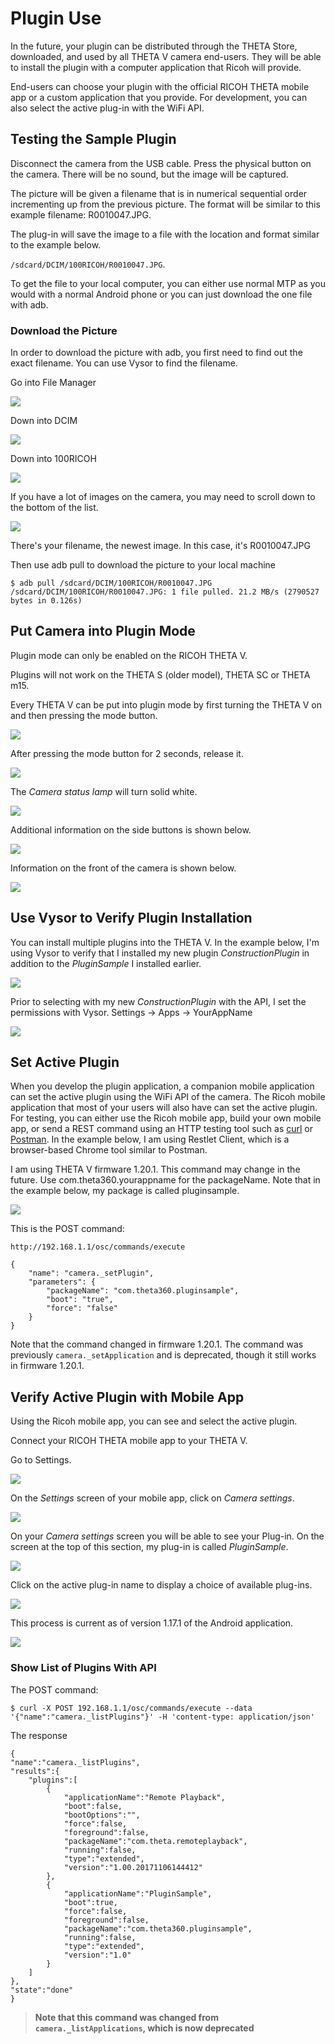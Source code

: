 # Plugin Use

In the future, your plugin can be distributed through the THETA Store, downloaded, and used by all THETA V camera end-users. They will
be able to install the plugin with a computer application that Ricoh will provide.

End-users can choose your plugin with the official RICOH THETA mobile app or a custom application that you provide. For development, you can also select the active plug-in with the WiFi API. 

## Testing the Sample Plugin

Disconnect the camera from the USB cable. Press the physical button on the camera. There will be no sound,
but the image will be captured. 

The picture will be given a filename that is in numerical sequential order incrementing up from the previous picture. The format will be similar to this example filename: R0010047.JPG. 

The plug-in will save the image to a file with the location
and format similar to the example below.

 `/sdcard/DCIM/100RICOH/R0010047.JPG`.

To get the file to your local computer, you can either 
use normal MTP as you would with a normal Android 
phone or you can just download the one file with adb.

### Download the Picture

In order to download the picture with adb, you first need to find out the exact filename. You can use Vysor to find the filename.

Go into File Manager

![](img/vysor/filemanager.png)

Down into DCIM

![](img/vysor/DCIM.png)

Down into 100RICOH

![](img/vysor/100RICOH.png)

If you have a lot of images on the camera, you may need to scroll down to the bottom of the list.

![](img/vysor/filename.png)

There's your filename, the newest image. In this case, it's R0010047.JPG
   
Then use adb pull to download the picture to your local machine   
   
    $ adb pull /sdcard/DCIM/100RICOH/R0010047.JPG
    /sdcard/DCIM/100RICOH/R0010047.JPG: 1 file pulled. 21.2 MB/s (2790527 bytes in 0.126s)

## Put Camera into Plugin Mode
Plugin mode can only be enabled on
the RICOH THETA V.

Plugins will not work on the THETA S (older model), THETA SC or THETA m15. 

Every THETA V can be put into plugin mode by first turning the THETA V
on and then pressing the mode button. 

![](img/use/mode-button.jpg)

After pressing the mode button for 2 seconds, release it.

![](img/use/mode-button-press.jpg)

The *Camera status lamp* will turn solid white.

![](img/use/camera-status-lamp.png)

Additional information on the side buttons is shown below.

![](img/use/side-buttons.png)

Information on the front of the camera is shown below.

![](img/use/front-buttons.png)

## Use Vysor to Verify Plugin Installation

You can install multiple plugins into the THETA V. In the example below,
I'm using Vysor to verify that I installed my new plugin 
*ConstructionPlugin* in addition to the *PluginSample* I installed
earlier.

![](img/use/vysor-selection.png)

Prior to selecting with my new *ConstructionPlugin* with the API, I set
the permissions with Vysor. Settings -> Apps -> YourAppName

![](img/use/vysor-settings.png)




## Set Active Plugin

When you develop the plugin application, a companion mobile application can set the active plugin using the
WiFi API of the camera. The Ricoh mobile application that
most of your users will also have can set the active plugin. For
testing, you can either use the Ricoh mobile app, build your own mobile app, or send a REST command
using an HTTP testing tool such as 
[curl](https://curl.haxx.se/)  or [Postman](https://www.getpostman.com/). In the example below, I am using 
Restlet Client, which is a browser-based Chrome tool similar to Postman.

I am using THETA V firmware 1.20.1. This command may change in the future.  Use com.theta360.yourappname for the packageName. Note that in the example below, my package is called pluginsample.

![](img/use/setPlugin.png)

This is the POST command:

    http://192.168.1.1/osc/commands/execute

    {
        "name": "camera._setPlugin",
        "parameters": {
            "packageName": "com.theta360.pluginsample",
            "boot": "true",
            "force": "false"
        }
    }

Note that the command changed in firmware 1.20.1. The command 
was previously `camera._setApplication` and is deprecated, though it 
still works in firmware 1.20.1.

## Verify Active Plugin with Mobile App

Using the Ricoh mobile app, you can see and select the
active plugin. 

Connect your RICOH THETA mobile app to your THETA V.

Go to Settings.

![](img/use/mobile-app-settings-01.png)


On the *Settings* screen of your mobile app, click on
*Camera settings*.

![](img/use/mobile-app-settings-02.png)


On your *Camera settings* screen you will be able to see your
Plug-in. On the screen at the top of this section, my plug-in is called
*PluginSample*.


![](img/setup/mobile/mobile-plugin.png)

Click on the active plug-in name to display a choice
of available plug-ins.

![](img/use/plug-in-selection.png)

This process is current as of version 1.17.1 of the Android application.

![](img/use/app-version.png)



### Show List of Plugins With API

The POST command:

    $ curl -X POST 192.168.1.1/osc/commands/execute --data '{"name":"camera._listPlugins"}' -H 'content-type: application/json'

The response

    {
    "name":"camera._listPlugins",
    "results":{
        "plugins":[
            {
                "applicationName":"Remote Playback",
                "boot":false,
                "bootOptions":"",
                "force":false,
                "foreground":false,
                "packageName":"com.theta.remoteplayback",
                "running":false,
                "type":"extended",
                "version":"1.00.20171106144412"
            },
            {
                "applicationName":"PluginSample",
                "boot":true,
                "force":false,
                "foreground":false,
                "packageName":"com.theta360.pluginsample",
                "running":false,
                "type":"extended",
                "version":"1.0"
            }
        ]
    },
    "state":"done"
    }

> __Note that this command was changed from `camera._listApplications`, which is now deprecated__
